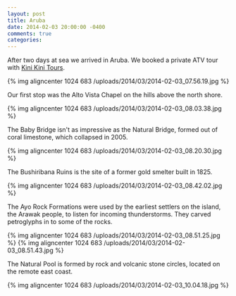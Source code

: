 ```yaml
---
layout: post
title: Aruba
date: 2014-02-03 20:00:00 -0400
comments: true
categories: 
---
```

After two days at sea we arrived in Aruba. We booked a private ATV tour with [Kini Kini Tours](http://www.kinikinitours.com/).

{% img aligncenter 1024 683 /uploads/2014/03/2014-02-03_07.56.19.jpg %}

Our first stop was the Alto Vista Chapel on the hills above the north shore.

{% img aligncenter 1024 683 /uploads/2014/03/2014-02-03_08.03.38.jpg %}

The Baby Bridge isn't as impressive as the Natural Bridge, formed out of coral limestone, which collapsed in 2005.

{% img aligncenter 1024 683 /uploads/2014/03/2014-02-03_08.20.30.jpg %}

The Bushiribana Ruins is the site of a former gold smelter built in 1825.

{% img aligncenter 1024 683 /uploads/2014/03/2014-02-03_08.42.02.jpg %}

The Ayo Rock Formations were used by the earliest settlers on the island, the Arawak people, to listen for incoming thunderstorms. They carved petroglyphs in to some of the rocks.

{% img aligncenter 1024 683 /uploads/2014/03/2014-02-03_08.51.25.jpg %}
{% img aligncenter 1024 683 /uploads/2014/03/2014-02-03_08.51.43.jpg %}

The Natural Pool is formed by rock and volcanic stone circles, located on the remote east coast.

{% img aligncenter 1024 683 /uploads/2014/03/2014-02-03_10.04.18.jpg %}
